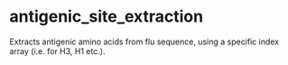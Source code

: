 # antigenic_site_extraction
Extracts antigenic amino acids from flu sequence, using a specific index array (i.e. for H3, H1 etc.).

